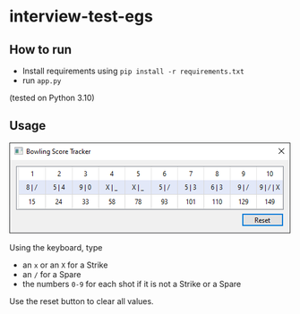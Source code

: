 # interview-test-egs

## How to run
- Install requirements using `pip install -r requirements.txt`
- run `app.py`

(tested on Python 3.10)

## Usage
![image!](image.png "Screenshot")

Using the keyboard, type
- an `x` or an `X` for a Strike
- an `/` for a Spare
- the numbers `0-9` for each shot if it is not a Strike or a Spare

Use the reset button to clear all values.